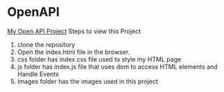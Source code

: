 # OpenAPI

[My Open API Project](https://github.com/faridahyderi/OpenAPI)
Steps to view this Project
  1. clone the repository
  2. Open the index.html file in the browser.
  3. css folder has index.css file used to style my HTML page
  4. js folder has index.js file that uses dom to access HTML elements and Handle Events
  5. images folder has the images used in this project
